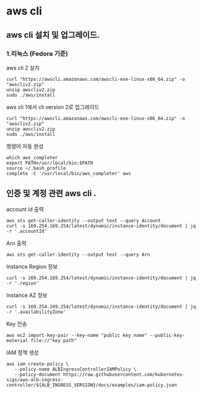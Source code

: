 # aws cli

## aws cli 설치 및 업그레이드.

### 1.리눅스 \(Fedora 기준\)

aws cli 2 설치

```text
curl "https://awscli.amazonaws.com/awscli-exe-linux-x86_64.zip" -o "awscliv2.zip"
unzip awscliv2.zip
sudo ./aws/install

```

aws cli 1에서 cli version 2로 업그레이드

```text
curl "https://awscli.amazonaws.com/awscli-exe-linux-x86_64.zip" -o "awscliv2.zip"
unzip awscliv2.zip
sudo ./aws/install

```

명령어 자동 완성

```text
which aws_completer
export PATH=/usr/local/bin:$PATH
source ~/.bash_profile
complete -C '/usr/local/bin/aws_completer' aws

```

### 

## 인증 및 계정 관련 aws cli . 

account id 출력 

```text
aws sts get-caller-identity --output text --query Account
curl -s 169.254.169.254/latest/dynamic/instance-identity/document | jq -r '.accountId'
```

Arn 출력

```text
aws sts get-caller-identity --output text --query Arn
```

Instance Region 정보

```text
curl -s 169.254.169.254/latest/dynamic/instance-identity/document | jq -r '.region'
```

Instance AZ 정보

```text
curl -s 169.254.169.254/latest/dynamic/instance-identity/document | jq -r '.availabilityZone'
```

Key 전송

```text
aws ec2 import-key-pair --key-name "public key name" --public-key-material file://"key path"
```

IAM 정책 생성

```text
aws iam create-policy \
   --policy-name ALBIngressControllerIAMPolicy \
   --policy-document https://raw.githubusercontent.com/kubernetes-sigs/aws-alb-ingress-controller/${ALB_INGRESS_VERSION}/docs/examples/iam-policy.json
```

